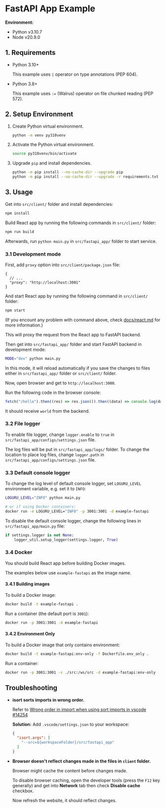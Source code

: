 # FastAPI App Example

**Environment:**

- Python v3.10.7
- Node v20.9.0

## 1. Requirements

- Python 3.10+

    This example uses `|` operator on type annotations (PEP 604).

- Python 3.8+

    This example uses `:=` (Walrus) operator on file chunked reading (PEP 572).

## 2. Setup Environment

1. Create Python virtual environment.

    ```bash
    python -m venv py310venv
    ```

2. Activate the Python virtual environment.

    ```bash
    source py310venv/bin/activate
    ```

3. Upgrade `pip` and install dependencies.

    ```bash
    python -m pip install --no-cache-dir --upgrade pip
    python -m pip install --no-cache-dir --upgrade -r requirements.txt
    ```

## 3. Usage

Get into `src/client/` folder and install dependencies:

```bash
npm install
```

Build React app by running the following commands in `src/client/` folder:

```bash
npm run build
```

Afterwards, run `python main.py` in `src/fastapi_app/` folder to start service.

### 3.1 Development mode

First, add `proxy` option into `src/client/package.json` file:

```jsonc
{
  // ...
  "proxy": "http://localhost:3001"
}
```

And start React app by running the following command in `src/client/` folder:

```bash
npm start
```

(If you encount any problem with command above, check [docs/react.md](./docs/react.md)
for more information.)

This will proxy the request from the React app to FastAPI backend.

Then get into `src/fastapi_app/` folder and start FastAPI backend in development
mode:

```bash
MODE="dev" python main.py
```

In this mode, it will reload automatically if you save the changes to files
either in `src/fastapi_app/` folder or `src/client/` folder.

Now, open browser and get to `http://localhost:3000`.

Run the following code in the browser console:

```js
fetch("/hello").then((res) => res.json()).then((data) => console.log(data));
```

It should receive `world` from the backend.

### 3.2 File logger

To enable file logger, change `logger.enable` to `true` in
`src/fastapi_app/configs/settings.json` file.

The log files will be put in `src/fastapi_app/logs/` folder.
To change the location to place log files, change `logger.path` in
`src/fastapi_app/configs/settings.json` file.

### 3.3 Default console logger

To change the log level of default console logger, set `LOGURU_LEVEL`
environment variable, e.g. set it to `INFO`:

```bash
LOGURU_LEVEL="INFO" python main.py

# or if using Docker containers:
docker run -e LOGURU_LEVEL="INFO" -p 3001:3001 -d example-fastapi
```

To disable the default console logger, change the following lines in
`src/fastapi_app/main.py` file:

```py
if settings.logger is not None:
    logger_util.setup_logger(settings.logger, True)
```

### 3.4 Docker

You should build React app before building Docker images.

The examples below use `example-fastapi` as the image name.

#### 3.4.1 Building images

To build a Docker image:

```bash
docker build -t example-fastapi .
```

Run a container (the default port is `3001`):

```bash
docker run -p 3001:3001 -d example-fastapi
```

#### 3.4.2 Environment Only

To build a Docker image that only contains environment:

```bash
docker build -t example-fastapi:env-only -f Dockerfile.env_only .
```

Run a container:

```bash
docker run -p 3001:3001 -v ./src:/ws/src -d example-fastapi:env-only
```

## Troubleshooting

- **isort sorts imports in wrong order.**

    Refer to [Wrong order in import when using sort imports in vscode #14254](https://github.com/microsoft/vscode-python/issues/14254)

    **Solution:** Add `.vscode/settings.json` to your workspace:

    ```json
    {
      "isort.args": [
        "--src=${workspaceFolder}/src/fastapi_app"
      ]
    }
    ```

- **Browser doesn't reflect changes made in the files in `client` folder.**

  Browser might cache the content before changes made.

  To disable browser caching, open the developer tools (press the `F12` key
  generally) and get into **Network** tab then check **Disable cache** checkbox.

  Now refresh the website, it should reflect changes.
